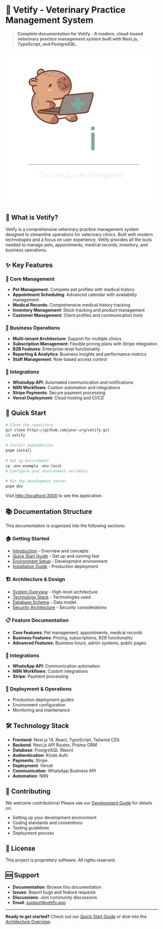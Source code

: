 # 🏥 Vetify - Veterinary Practice Management System

> **Complete documentation for Vetify - A modern, cloud-based veterinary practice management system built with Next.js, TypeScript, and PostgreSQL.**

![Vetify Logo](public/logo/vetify-logo-dark.png)

## 🎯 What is Vetify?

Vetify is a comprehensive veterinary practice management system designed to streamline operations for veterinary clinics. Built with modern technologies and a focus on user experience, Vetify provides all the tools needed to manage pets, appointments, medical records, inventory, and business operations.

## ✨ Key Features

### 🐾 Core Management
- **Pet Management**: Complete pet profiles with medical history
- **Appointment Scheduling**: Advanced calendar with availability management
- **Medical Records**: Comprehensive medical history tracking
- **Inventory Management**: Stock tracking and product management
- **Customer Management**: Client profiles and communication tools

### 💼 Business Operations
- **Multi-tenant Architecture**: Support for multiple clinics
- **Subscription Management**: Flexible pricing plans with Stripe integration
- **B2B Features**: Enterprise-level functionality
- **Reporting & Analytics**: Business insights and performance metrics
- **Staff Management**: Role-based access control

### 🔗 Integrations
- **WhatsApp API**: Automated communication and notifications
- **N8N Workflows**: Custom automation and integrations
- **Stripe Payments**: Secure payment processing
- **Vercel Deployment**: Cloud hosting and CI/CD

## 🚀 Quick Start

```bash
# Clone the repository
git clone https://github.com/your-org/vetify.git
cd vetify

# Install dependencies
pnpm install

# Set up environment
cp .env.example .env.local
# Configure your environment variables

# Run the development server
pnpm dev
```

Visit [http://localhost:3000](http://localhost:3000) to see the application.

## 📚 Documentation Structure

This documentation is organized into the following sections:

### 🏠 Getting Started
- [Introduction](docs/getting-started/introduction.md) - Overview and concepts
- [Quick Start Guide](docs/getting-started/quick-start.md) - Get up and running fast
- [Environment Setup](docs/getting-started/environment-setup.md) - Development environment
- [Installation Guide](docs/getting-started/installation.md) - Production deployment

### 🏗️ Architecture & Design
- [System Overview](docs/architecture/system-overview.md) - High-level architecture
- [Technology Stack](docs/architecture/technology-stack.md) - Technologies used
- [Database Schema](docs/architecture/database-schema.md) - Data model
- [Security Architecture](docs/architecture/security.md) - Security considerations

### 📋 Feature Documentation
- **Core Features**: Pet management, appointments, medical records
- **Business Features**: Pricing, subscriptions, B2B functionality
- **Advanced Features**: Business hours, admin systems, public pages

### 🔗 Integrations
- **WhatsApp API**: Communication automation
- **N8N Workflows**: Custom integrations
- **Stripe**: Payment processing

### 🚀 Deployment & Operations
- Production deployment guides
- Environment configuration
- Monitoring and maintenance

## 🛠️ Technology Stack

- **Frontend**: Next.js 14, React, TypeScript, Tailwind CSS
- **Backend**: Next.js API Routes, Prisma ORM
- **Database**: PostgreSQL (Neon)
- **Authentication**: Kinde Auth
- **Payments**: Stripe
- **Deployment**: Vercel
- **Communication**: WhatsApp Business API
- **Automation**: N8N

## 🤝 Contributing

We welcome contributions! Please see our [Development Guide](docs/development/environment.md) for details on:

- Setting up your development environment
- Coding standards and conventions
- Testing guidelines
- Deployment process

## 📄 License

This project is proprietary software. All rights reserved.

## 🆘 Support

- **Documentation**: Browse this documentation
- **Issues**: Report bugs and feature requests
- **Discussions**: Join community discussions
- **Email**: support@vetify.app

---

**Ready to get started?** Check out our [Quick Start Guide](docs/getting-started/quick-start.md) or dive into the [Architecture Overview](docs/architecture/system-overview.md).

